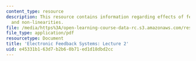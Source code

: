 ```yaml
---
content_type: resource
description: This resource contains information regarding effects of feedback on noise
  and non-linearities.
file: /media/https%3A/open-learning-course-data-rc.s3.amazonaws.com/res-6-010-electronic-feedback-systems-spring-2013/e45331b163d7b2b60b71ed1d18dbd2cc_MITRES_6-010S13_lec02.pdf
file_type: application/pdf
resourcetype: Document
title: 'Electronic Feedback Systems: Lecture 2'
uid: e45331b1-63d7-b2b6-0b71-ed1d18dbd2cc
---
```

